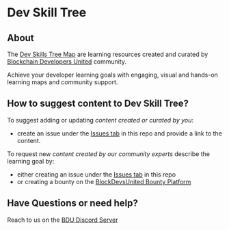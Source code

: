 # Dev Skill Tree

## About

The [Dev Skills Tree Map](https://app.learney.me/maps/devskilltree) are learning resources created and curated by [Blockchain Developers United](https://github.com/blockdevsunited) community. 

Achieve your developer learning goals with engaging, visual and hands-on learning maps and community support.  

## How to suggest content to Dev Skill Tree?

To suggest adding or updating _content created or curated by you_:
- create an issue under the [Issues tab](https://github.com/devskilltree/contribute/issues) in this repo and provide a link to the content. 

To request new _content created by our community experts_ describe the learning goal by: 
- either creating an issue under the [Issues tab](https://github.com/devskilltree/contribute/issues) in this repo
- or creating a bounty on the [BlockDevsUnited Bounty Platform](https://xdai.devcash.dev/bountyplatform)

## Have Questions or need help?

Reach to us on the [BDU Discord Server](https://discord.gg/GrYc649u3k)
